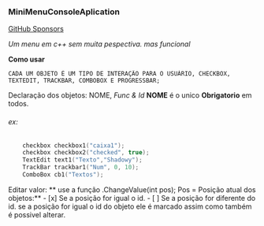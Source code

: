 ### MiniMenuConsoleAplication

[GitHub Sponsors](https://github.com/SrShadowy)


*Um menu em c++ sem muita pespectiva.
mas funcional*

**Como usar**

    CADA UM OBJETO É UM TIPO DE INTERAÇÃO PARA O USUÁRIO, CHECKBOX, TEXTEDIT, TRACKBAR, COMBOBOX E PROGRESSBAR;

Declaração dos objetos:
    NOME, **Func* & *Id**
   **NOME** é o unico **Obrigatorio** em todos.

###### ex:
```Cpp
	checkbox checkbox1("caixa1");
	checkbox checkbox2("checked", true);
	TextEdit text1("Texto","Shadowy");
	TrackBar trackbar1("Num", 0, 10);
	ComboBox cb1("Textos");
```

Editar valor:
**      use a função .ChangeValue(int pos);
        Pos = Posição atual dos objetos:**
        - [x] Se a posição for igual o id.
        - [ ] Se a posição for diferente do id.
se a posição for igual o id do objeto ele é marcado assim como também é possivel alterar.
